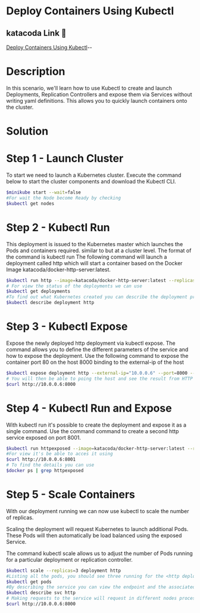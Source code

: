 # Deploy Containers Using Kubectl

## katacoda Link 🥋

[Deploy Containers Using Kubectl](https://www.katacoda.com/courses/kubernetes/kubectl-run-containers)--

# Description

In this scenario, we'll learn how to use Kubectl to create and launch Deployments, Replication Controllers and expose them via Services without writing yaml definitions. This allows you to quickly launch containers onto the cluster.

# Solution

# Step 1 - Launch Cluster

To start we need to launch a Kubernetes cluster.
Execute the command below to start the cluster components and download the Kubectl CLI.

```sh
$minikube start --wait=false
#For wait the Node become Ready by checking
$kubectl get nodes
```

# Step 2 - Kubectl Run

This deployment is issued to the Kubernetes master which launches the Pods and containers required.
<Kubectl run_ is> similar to <docker run> but at a cluster level.
The format of the command is kubectl run <name of deployment> <properties>
The following command will launch a deployment called http which will start a container based
on the Docker Image katacoda/docker-http-server:latest.

```sh
$kubectl run http --image=katacoda/docker-http-server:latest --replicas=1
# For view the status of the deployments we can use
$kubectl get deployments
#To find out what Kubernetes created you can describe the deployment process
$kubectl describe deployment http
```

# Step 3 - Kubectl Expose

Expose the newly deployed http deployment via kubectl expose.
The command allows you to define the different parameters of the service and how to expose the deployment.
Use the following command to expose the container port 80 on the host 8000 binding to the external-ip of the host

```sh
$kubectl expose deployment http --external-ip="10.0.0.6" --port=8000 --target-port=80
# You will then be able to poing the host and see the result from HTTP service.
$curl http://10.0.0.6:8000
```

# Step 4 - Kubectl Run and Expose

With kubectl run it's possible to create the deployment and expose it as a single command.
Use the command command to create a second http service exposed on port 8001.

```sh
$kubectl run httpexposed --image=katacoda/docker-http-server:latest --replicas=1 --port=80 --hostport=8001
#For view it's be able to acces it using
$curl http://10.0.0.6:8001
# To find the details you can use
$docker ps | grep httpexposed
```

# Step 5 - Scale Containers

With our deployment running we can now use kubectl to scale the number of replicas.

Scaling the deployment will request Kubernetes to launch additional Pods.
These Pods will then automatically be load balanced using the exposed Service.

The command kubectl scale allows us to adjust the number of Pods running for a particular deployment or replication controller.

```sh
$kubectl scale --replicas=3 deployment http
#Listing all the pods, you should see three running for the <http deployment>
$kubectl get pods
#By describing the service you can view the endpoint and the associated Pods wich are included
$kubectl describe svc http
# Making requests to the service will request in different nodes processing the request
$curl http://10.0.0.6:8000
```
